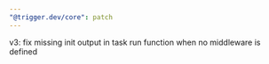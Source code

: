 ```yaml
---
"@trigger.dev/core": patch
---
```


v3: fix missing init output in task run function when no middleware is defined
